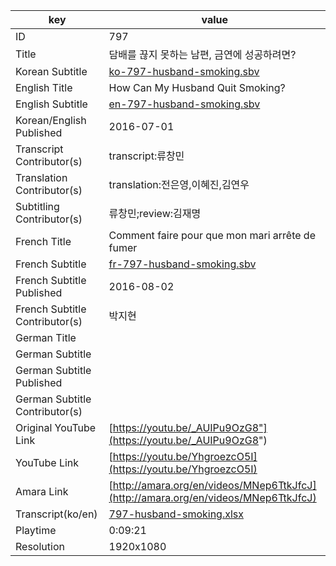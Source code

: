 |  key  |  value  |
|-------|---------|
| ID            | 797 |
| Title         | 담배를 끊지 못하는 남편, 금연에 성공하려면? |
| Korean Subtitle | [ko-797-husband-smoking.sbv](https://github.com/jungtosociety/dharma-qna/raw/master/sub/797/ko-797-husband-smoking.sbv) |
| English Title | How Can My Husband Quit Smoking?  |
| English Subtitle | [en-797-husband-smoking.sbv](https://github.com/jungtosociety/dharma-qna/raw/master/sub/797/en-797-husband-smoking.sbv) |
| Korean/English Published     | 2016-07-01 |
| Transcript Contributor(s)   | transcript:류창민 |
| Translation Contributor(s)   | translation:전은영,이혜진,김연우 |
| Subtitling Contributor(s)   | 류창민;review:김재명 |
| French Title | Comment faire pour que mon mari arrête de fumer |
| French Subtitle | [fr-797-husband-smoking.sbv](https://github.com/jungtosociety/dharma-qna/raw/master/sub/797/fr-797-husband-smoking.sbv) |
| French Subtitle Published | 2016-08-02 |
| French Subtitle Contributor(s) | 박지현 |
| German Title |  |
| German Subtitle |  |
| German Subtitle Published |  |
| German Subtitle Contributor(s) |  |
| Original YouTube Link  | [https://youtu.be/_AUIPu9OzG8"](https://youtu.be/_AUIPu9OzG8") |
| YouTube Link  | [https://youtu.be/YhgroezcO5I](https://youtu.be/YhgroezcO5I) |
| Amara Link    | [http://amara.org/en/videos/MNep6TtkJfcJ](http://amara.org/en/videos/MNep6TtkJfcJ) |
| Transcript(ko/en) | [797-husband-smoking.xlsx](https://github.com/jungtosociety/dharma-qna/raw/master/sub/797/797-husband-smoking.xlsx) |
| Playtime | 0:09:21 |
| Resolution | 1920x1080|
